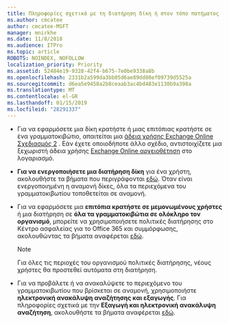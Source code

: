 ```yaml
---
title: Πληροφορίες σχετικά με τη διατήρηση δίκη ή στον τόπο πατήματος
ms.author: cmcatee
author: cmcatee-MSFT
manager: mnirkhe
ms.date: 11/8/2018
ms.audience: ITPro
ms.topic: article
ROBOTS: NOINDEX, NOFOLLOW
localization_priority: Priority
ms.assetid: 52484e19-9328-42f4-b675-7e0be9338a8b
ms.openlocfilehash: 2331b2a599da3bb05d6ae89dd80ef09739d5525a
ms.sourcegitcommit: d6ea5e9458a2b8ceaab3ac4bd483e1130b9a398a
ms.translationtype: MT
ms.contentlocale: el-GR
ms.lasthandoff: 01/15/2019
ms.locfileid: "28291337"
---
```

- Για να εφαρμόσετε μια δίκη κρατήστε ή μιας επιτόπιας κρατήστε σε ένα γραμματοκιβώτιο, απαιτείται μια [άδεια χρήσης Exchange Online Σχεδιασμός 2](https://docs.microsoft.com/en-us/office365/servicedescriptions/office-365-platform-service-description/office-365-plan-options) . Εάν έχετε οποιοδήποτε άλλο σχέδιο, αντιστοιχίζετε μια ξεχωριστή άδεια χρήσης [Exchange Online αρχειοθέτηση](https://docs.microsoft.com/en-us/office365/servicedescriptions/exchange-online-archiving-service-description/exchange-online-archiving-service-description) στο λογαριασμό. 
    
- **Για να ενεργοποιήσετε μια διατήρηση δίκη** για ένα χρήστη, ακολουθήστε τα βήματα που περιγράφονται [εδώ](https://docs.microsoft.com/en-us/office365/SecurityCompliance/place-a-mailbox-on-litigation-hold). Όταν είναι ενεργοποιημένη η αναμονή δίκες, όλα τα περιεχόμενα του γραμματοκιβωτίου τοποθετείται σε αναμονή.
    
- Για να εφαρμόσετε μια **επιτόπια κρατήστε σε μεμονωμένους χρήστες** ή μια διατήρηση σε **όλα τα γραμματοκιβώτια σε ολόκληρο τον οργανισμό**, μπορείτε να χρησιμοποιήσετε πολιτικές διατήρησης στο Κέντρο ασφαλείας για το Office 365 και συμμόρφωσης, ακολουθώντας τα βήματα αναφέρεται [εδώ](https://docs.microsoft.com/en-us/Office365/securitycompliance/retention-policies ).
    
    > [!NOTE]
    > Για όλες τις περιοχές του οργανισμού πολιτικές διατήρησης, νέους χρήστες θα προστεθεί αυτόματα στη διατήρηση. 
  
- Για να προβάλετε ή να ανακαλύψετε το περιεχόμενο του γραμματοκιβωτίου που βρίσκεται σε αναμονή, χρησιμοποιήστε **ηλεκτρονική ανακάλυψη αναζήτησης και εξαγωγής**. Για πληροφορίες σχετικά με την **Εξαγωγή και ηλεκτρονική ανακάλυψη αναζήτηση**, ακολουθήστε τα βήματα αναφέρεται [εδώ](https://docs.microsoft.com/en-us/office365/securitycompliance/export-search-results).
    


